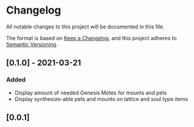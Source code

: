 # Changelog
All notable changes to this project will be documented in this file.

The format is based on [Keep a Changelog](https://keepachangelog.com/en/1.0.0/),
and this project adheres to [Semantic Versioning](https://semver.org/spec/v2.0.0.html).

## [0.1.0] - 2021-03-21
### Added
 - Display amount of needed Genesis Motes for mounts and pets
 - Display synthesize-able pets and mounts on lattice and soul type items

## [0.0.1]
